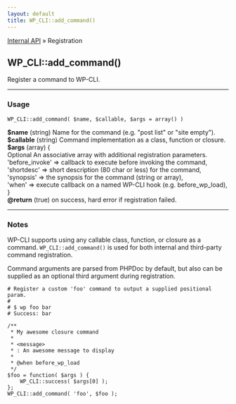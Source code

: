```yaml
---
layout: default
title: WP_CLI::add_command()
---
```


<a href="/docs/internal-api/">Internal API</a> &raquo; Registration

## WP_CLI::add_command()

Register a command to WP-CLI.

***

### Usage

    WP_CLI::add_command( $name, $callable, $args = array() )

<div>
<strong>$name</strong> (string) Name for the command (e.g. "post list" or "site empty").<br />
<strong>$callable</strong> (string) Command implementation as a class, function or closure.<br />
<strong>$args</strong> (array) {<br />     Optional An associative array with additional registration parameters.<br />     'before_invoke' => callback to execute before invoking the command,<br />     'shortdesc' => short description (80 char or less) for the command,<br />     'synopsis' => the synopsis for the command (string or array),<br />     'when' => execute callback on a named WP-CLI hook (e.g. before_wp_load),<br />}<br />
<strong>@return</strong> (true) on success, hard error if registration failed.<br /></p>
</div>


***

### Notes

WP-CLI supports using any callable class, function, or closure as a
command. `WP_CLI::add_command()` is used for both internal and
third-party command registration.

Command arguments are parsed from PHPDoc by default, but also can be
supplied as an optional third argument during registration.


    # Register a custom 'foo' command to output a supplied positional param.
    #
    # $ wp foo bar
    # Success: bar
    
    /**
     * My awesome closure command
     *
     * <message>
     * : An awesome message to display
     *
     * @when before_wp_load
     */
    $foo = function( $args ) {
        WP_CLI::success( $args[0] );
    };
    WP_CLI::add_command( 'foo', $foo );
    





